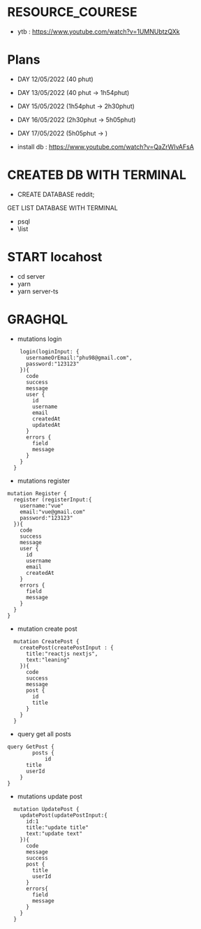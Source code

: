 # RESOURCE_COURESE

- ytb : <https://www.youtube.com/watch?v=1UMNUbtzQXk>

# Plans

- DAY 12/05/2022 (40 phut)
- DAY 13/05/2022 (40 phut -> 1h54phut)
- DAY 15/05/2022 (1h54phut -> 2h30phut)
- DAY 16/05/2022 (2h30phut -> 5h05phut)
- DAY 17/05/2022 (5h05phut -> )

- install db : <https://www.youtube.com/watch?v=QaZrWIvAFsA>

# CREATEB DB WITH TERMINAL

- CREATE DATABASE reddit;

GET LIST DATABASE WITH TERMINAL

- psql
- \list

# START locahost

- cd server
- yarn
- yarn server-ts

# GRAGHQL

- mutations login

```mutation Login {
    login(loginInput: {
      usernameOrEmail:"phu98@gmail.com",
      password:"123123"
    }){
      code
      success
      message
      user {
        id
        username
        email
        createdAt
        updatedAt
      }
      errors {
        field
        message
      }
    }
  }
```

- mutations register

```
mutation Register {
  register (registerInput:{
    username:"vue"
    email:"vue@gmail.com"
    password:"123123"
  }){
    code
    success
    message
    user {
      id
      username
      email
      createdAt
    }
    errors {
      field
      message
    }
  }
}
```

- mutation create post

```
  mutation CreatePost {
    createPost(createPostInput : {
      title:"reactjs nextjs",
      text:"leaning"
    }){
      code
      success
      message
      post {
        id
        title
      }
    }
  }
```

- query get all posts

```
query GetPost {
		posts {
			id
      title
      userId
    }
}
```

- mutations update post

```
  mutation UpdatePost {
    updatePost(updatePostInput:{
      id:1
      title:"update title"
      text:"update text"
    }){
      code
      message
      success
      post {
        title
        userId
      }
      errors{
        field
        message
      }
    }
  }
```
